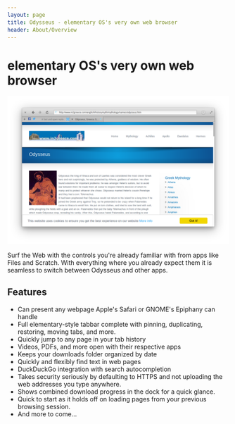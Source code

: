 ```yaml
---
layout: page
title: Odysseus - elementary OS's very own web browser
header: About/Overview
---
```


# elementary OS's very own web browser

<img src="screenshot.png" alt='Toolbar: [Close] [Back] [Forward] [Reload/Stop] ["Address bar"] [Menu] [Maximize], Tabbar, Webpage' />

Surf the Web with the controls you're already familiar with from apps like Files and Scratch. With everything where you already expect them it is seamless to switch between Odysseus and other apps. 

## Features

* Can present any webpage Apple's Safari or GNOME's Epiphany can handle
* Full elementary-style tabbar complete with pinning, duplicating, restoring, moving tabs, and more.
* Quickly jump to any page in your tab history
* Videos, PDFs, and more open with their respective apps
* Keeps your downloads folder organized by date
* Quickly and flexibly find text in web pages
* DuckDuckGo integration with search autocompletion
* Takes security seriously by defaulting to HTTPS and not uploading the web addresses you type anywhere. 
* Shows combined download progress in the dock for a quick glance.
* Quick to start as it holds off on loading pages from your previous browsing session.
* And more to come…
